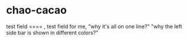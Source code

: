 # chao-cacao
test field ====
, test field for me, 
"why it's all on one line?"
"why the left side bar is shown in different colors?"
